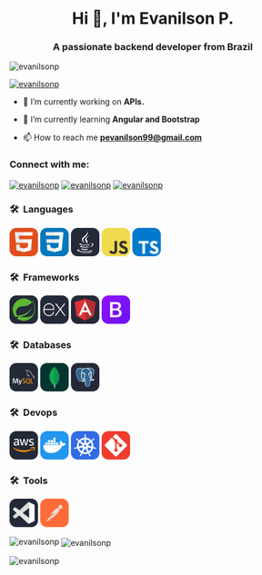 <h1 align="center">Hi 👋, I'm Evanilson P.</h1>
<h3 align="center">A passionate backend developer from Brazil</h3>

<p align="left"> <img src="https://komarev.com/ghpvc/?username=evanilsonp&label=Profile%20views&color=0e75b6&style=flat" alt="evanilsonp" /> </p>

<p align="left"> <a href="https://github.com/ryo-ma/github-profile-trophy"><img src="https://github-profile-trophy.vercel.app/?username=evanilsonp" alt="evanilsonp" /></a> </p>

- 🔭 I’m currently working on **APIs.**

- 🌱 I’m currently learning **Angular and Bootstrap**

- 📫 How to reach me **pevanilson99@gmail.com**

<h3 align="left">Connect with me:</h3>
<p align="left">
<a href="https://www.linkedin.com/in/evanilson-p-40799a231/" target="blank"><img align="center" src="https://raw.githubusercontent.com/rahuldkjain/github-profile-readme-generator/master/src/images/icons/Social/linked-in-alt.svg" alt="evanilsonp" height="30" width="40" /></a>
<a href="https://www.facebook.com/evanilson.pereira.1029" target="blank"><img align="center" src="https://raw.githubusercontent.com/rahuldkjain/github-profile-readme-generator/master/src/images/icons/Social/facebook.svg" alt="evanilsonp" height="30" width="40" /></a>
<a href="https://www.instagram.com/evanilsonppp/" target="blank"><img align="center" src="https://raw.githubusercontent.com/rahuldkjain/github-profile-readme-generator/master/src/images/icons/Social/instagram.svg" alt="evanilsonp" height="30" width="40" /></a>
</p>

### 🛠 &nbsp;Languages
<div align="left">
    <img src="https://raw.githubusercontent.com/tandpfun/skill-icons/main/icons/HTML.svg" width=50/>
    <img src="https://raw.githubusercontent.com/tandpfun/skill-icons/main/icons/CSS.svg" width=50/>
    <img src="https://raw.githubusercontent.com/tandpfun/skill-icons/main/icons/Java-Dark.svg" width=50"/>
    <img src="https://raw.githubusercontent.com/tandpfun/skill-icons/main/icons/JavaScript.svg" width=50/>
    <img src="https://raw.githubusercontent.com/tandpfun/skill-icons/main/icons/TypeScript.svg" width=50/>
</div>



### 🛠 &nbsp;Frameworks
<div align="left">
    <img src="https://raw.githubusercontent.com/tandpfun/skill-icons/main/icons/Spring-Dark.svg" width="50"/>
    <img src="https://raw.githubusercontent.com/tandpfun/skill-icons/main/icons/ExpressJS-Dark.svg" width="50"/>
    <img src="https://raw.githubusercontent.com/tandpfun/skill-icons/main/icons/Angular-Dark.svg" width="50"/>
    <img src="https://raw.githubusercontent.com/tandpfun/skill-icons/main/icons/Bootstrap.svg" width="50"/>
</div>



### 🛠 &nbsp;Databases
<div align="left">
    <img src="https://raw.githubusercontent.com/tandpfun/skill-icons/main/icons/MySQL-Dark.svg" width="50"/>
    <img src="https://raw.githubusercontent.com/tandpfun/skill-icons/main/icons/MongoDB.svg" width="50"/>
    <img src="https://raw.githubusercontent.com/tandpfun/skill-icons/main/icons/PostgreSQL-Dark.svg" width="50"/>
</div>



### 🛠 &nbsp;Devops
<div align="left">
    <img src="https://raw.githubusercontent.com/tandpfun/skill-icons/main/icons/AWS-Dark.svg" width="50"/>
    <img src="https://raw.githubusercontent.com/tandpfun/skill-icons/main/icons/Docker.svg" width="50"/>
    <img src="https://raw.githubusercontent.com/tandpfun/skill-icons/main/icons/Kubernetes.svg" width="50"/>
    <img src="https://raw.githubusercontent.com/tandpfun/skill-icons/main/icons/Git.svg" width="50"/>
</div>



### 🛠 &nbsp;Tools
<div align="left">
    <img src="https://raw.githubusercontent.com/tandpfun/skill-icons/main/icons/VSCode-Dark.svg" width="50"/>
    <img src="https://raw.githubusercontent.com/tandpfun/skill-icons/main/icons/Postman.svg" width="50"/>
</div>

<div align="left">
    <p><img align="left" src="https://github-readme-stats.vercel.app/api/top-langs?username=evanilsonp&show_icons=true&locale=en&layout=compact" alt="evanilsonp" /></p>

<p>&nbsp;<img align="center" src="https://github-readme-stats.vercel.app/api?username=evanilsonp&show_icons=true&locale=en" alt="evanilsonp" /></p>

<p><img align="center" src="https://github-readme-streak-stats.herokuapp.com/?user=evanilsonp&" alt="evanilsonp" /></p>
</div>
